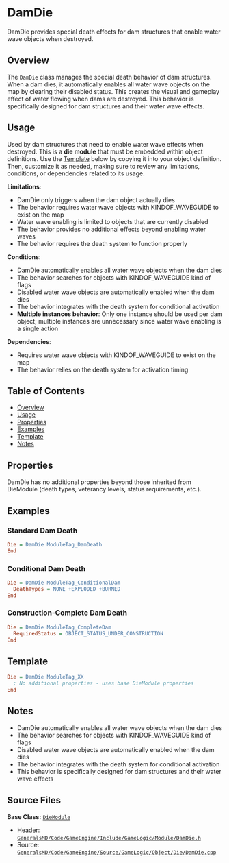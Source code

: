 # DamDie

DamDie provides special death effects for dam structures that enable water wave objects when destroyed.

## Overview

The `DamDie` class manages the special death behavior of dam structures. When a dam dies, it automatically enables all water wave objects on the map by clearing their disabled status. This creates the visual and gameplay effect of water flowing when dams are destroyed. This behavior is specifically designed for dam structures and their water wave effects.

## Usage

Used by dam structures that need to enable water wave effects when destroyed. This is a **die module** that must be embedded within object definitions. Use the [Template](#template) below by copying it into your object definition. Then, customize it as needed, making sure to review any limitations, conditions, or dependencies related to its usage.

**Limitations**:
- DamDie only triggers when the dam object actually dies
- The behavior requires water wave objects with KINDOF_WAVEGUIDE to exist on the map
- Water wave enabling is limited to objects that are currently disabled
- The behavior provides no additional effects beyond enabling water waves
- The behavior requires the death system to function properly

**Conditions**:
- DamDie automatically enables all water wave objects when the dam dies
- The behavior searches for objects with KINDOF_WAVEGUIDE kind of flags
- Disabled water wave objects are automatically enabled when the dam dies
- The behavior integrates with the death system for conditional activation
- **Multiple instances behavior**: Only one instance should be used per dam object; multiple instances are unnecessary since water wave enabling is a single action

**Dependencies**:
- Requires water wave objects with KINDOF_WAVEGUIDE to exist on the map
- The behavior relies on the death system for activation timing

## Table of Contents

- [Overview](#overview)
- [Usage](#usage)
- [Properties](#properties)
- [Examples](#examples)
- [Template](#template)
- [Notes](#notes)

## Properties

DamDie has no additional properties beyond those inherited from DieModule (death types, veterancy levels, status requirements, etc.).

## Examples

### Standard Dam Death
```ini
Die = DamDie ModuleTag_DamDeath
End
```

### Conditional Dam Death
```ini
Die = DamDie ModuleTag_ConditionalDam
  DeathTypes = NONE +EXPLODED +BURNED
End
```

### Construction-Complete Dam Death
```ini
Die = DamDie ModuleTag_CompleteDam
  RequiredStatus = OBJECT_STATUS_UNDER_CONSTRUCTION
End
```

## Template

```ini
Die = DamDie ModuleTag_XX
  ; No additional properties - uses base DieModule properties
End
```

## Notes

- DamDie automatically enables all water wave objects when the dam dies
- The behavior searches for objects with KINDOF_WAVEGUIDE kind of flags
- Disabled water wave objects are automatically enabled when the dam dies
- The behavior integrates with the death system for conditional activation
- This behavior is specifically designed for dam structures and their water wave effects

## Source Files

**Base Class:** [`DieModule`](../../GeneralsMD/Code/GameEngine/Include/GameLogic/Module/DieModule.h)

- Header: [`GeneralsMD/Code/GameEngine/Include/GameLogic/Module/DamDie.h`](../../GeneralsMD/Code/GameEngine/Include/GameLogic/Module/DamDie.h)
- Source: [`GeneralsMD/Code/GameEngine/Source/GameLogic/Object/Die/DamDie.cpp`](../../GeneralsMD/Code/GameEngine/Source/GameLogic/Object/Die/DamDie.cpp)